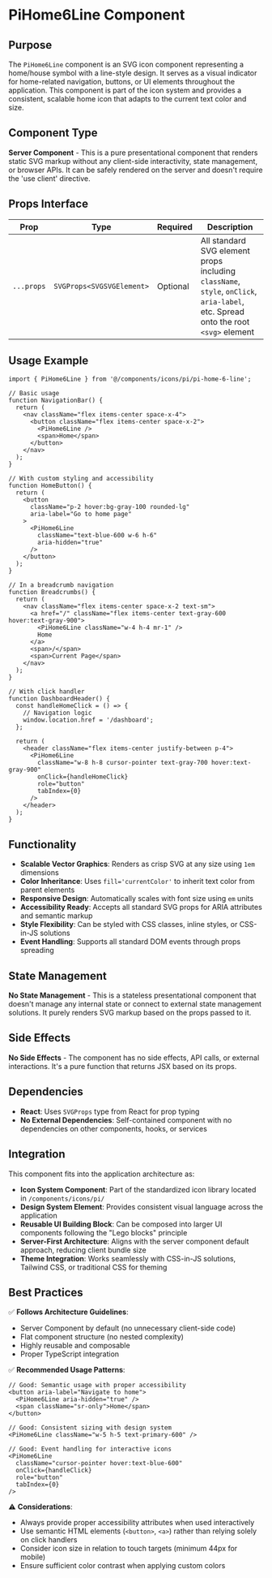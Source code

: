 # PiHome6Line Component

## Purpose
The `PiHome6Line` component is an SVG icon component representing a home/house symbol with a line-style design. It serves as a visual indicator for home-related navigation, buttons, or UI elements throughout the application. This component is part of the icon system and provides a consistent, scalable home icon that adapts to the current text color and size.

## Component Type
**Server Component** - This is a pure presentational component that renders static SVG markup without any client-side interactivity, state management, or browser APIs. It can be safely rendered on the server and doesn't require the 'use client' directive.

## Props Interface

| Prop | Type | Required | Description |
|------|------|----------|-------------|
| `...props` | `SVGProps<SVGSVGElement>` | Optional | All standard SVG element props including `className`, `style`, `onClick`, `aria-label`, etc. Spread onto the root `<svg>` element |

## Usage Example

```tsx
import { PiHome6Line } from '@/components/icons/pi/pi-home-6-line';

// Basic usage
function NavigationBar() {
  return (
    <nav className="flex items-center space-x-4">
      <button className="flex items-center space-x-2">
        <PiHome6Line />
        <span>Home</span>
      </button>
    </nav>
  );
}

// With custom styling and accessibility
function HomeButton() {
  return (
    <button 
      className="p-2 hover:bg-gray-100 rounded-lg"
      aria-label="Go to home page"
    >
      <PiHome6Line 
        className="text-blue-600 w-6 h-6" 
        aria-hidden="true"
      />
    </button>
  );
}

// In a breadcrumb navigation
function Breadcrumbs() {
  return (
    <nav className="flex items-center space-x-2 text-sm">
      <a href="/" className="flex items-center text-gray-600 hover:text-gray-900">
        <PiHome6Line className="w-4 h-4 mr-1" />
        Home
      </a>
      <span>/</span>
      <span>Current Page</span>
    </nav>
  );
}

// With click handler
function DashboardHeader() {
  const handleHomeClick = () => {
    // Navigation logic
    window.location.href = '/dashboard';
  };

  return (
    <header className="flex items-center justify-between p-4">
      <PiHome6Line 
        className="w-8 h-8 cursor-pointer text-gray-700 hover:text-gray-900"
        onClick={handleHomeClick}
        role="button"
        tabIndex={0}
      />
    </header>
  );
}
```

## Functionality
- **Scalable Vector Graphics**: Renders as crisp SVG at any size using `1em` dimensions
- **Color Inheritance**: Uses `fill='currentColor'` to inherit text color from parent elements
- **Responsive Design**: Automatically scales with font size using `em` units
- **Accessibility Ready**: Accepts all standard SVG props for ARIA attributes and semantic markup
- **Style Flexibility**: Can be styled with CSS classes, inline styles, or CSS-in-JS solutions
- **Event Handling**: Supports all standard DOM events through props spreading

## State Management
**No State Management** - This is a stateless presentational component that doesn't manage any internal state or connect to external state management solutions. It purely renders SVG markup based on the props passed to it.

## Side Effects
**No Side Effects** - The component has no side effects, API calls, or external interactions. It's a pure function that returns JSX based on its props.

## Dependencies
- **React**: Uses `SVGProps` type from React for prop typing
- **No External Dependencies**: Self-contained component with no dependencies on other components, hooks, or services

## Integration
This component fits into the application architecture as:

- **Icon System Component**: Part of the standardized icon library located in `/components/icons/pi/`
- **Design System Element**: Provides consistent visual language across the application
- **Reusable UI Building Block**: Can be composed into larger UI components following the "Lego blocks" principle
- **Server-First Architecture**: Aligns with the server component default approach, reducing client bundle size
- **Theme Integration**: Works seamlessly with CSS-in-JS solutions, Tailwind CSS, or traditional CSS for theming

## Best Practices

✅ **Follows Architecture Guidelines**:
- Server Component by default (no unnecessary client-side code)
- Flat component structure (no nested complexity)
- Highly reusable and composable
- Proper TypeScript integration

✅ **Recommended Usage Patterns**:
```tsx
// Good: Semantic usage with proper accessibility
<button aria-label="Navigate to home">
  <PiHome6Line aria-hidden="true" />
  <span className="sr-only">Home</span>
</button>

// Good: Consistent sizing with design system
<PiHome6Line className="w-5 h-5 text-primary-600" />

// Good: Event handling for interactive icons
<PiHome6Line 
  className="cursor-pointer hover:text-blue-600" 
  onClick={handleClick}
  role="button"
  tabIndex={0}
/>
```

⚠️ **Considerations**:
- Always provide proper accessibility attributes when used interactively
- Use semantic HTML elements (`<button>`, `<a>`) rather than relying solely on click handlers
- Consider icon size in relation to touch targets (minimum 44px for mobile)
- Ensure sufficient color contrast when applying custom colors